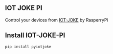 ## IOT JOKE PI
Control your devices from [IOT-JOKE](https://iot-joker.firebaseapp.com) by RasperryPi

## Install IOT-JOKE-PI
  `pip install pyiotjoke`
